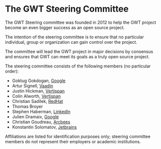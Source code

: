 The GWT Steering Committee
==========================

The GWT Steering committee was founded in 2012 to help the GWT project become an even bigger success as an open source project.

The intention of the steering committee is to ensure that no particular individual, group or organization can gain control over the project.

The committee will lead the GWT project in major decisions by consensus and ensures that GWT can meet its goals as a truly open source project.

The steering committee consists of the following members (no particular order):

* Goktug Gokdogan, [Google](https://www.google.com/about/)
* Artur Signell, [Vaadin](https://www.vaadin.com)
* Justin Hickman, [Vertispan](https://vertispan.com/)
* Colin Alworth, [Vertispan](https://vertispan.com/)
* Christian Sadilek, [RedHat](https://www.redhat.com)
* Thomas Broyer
* Stephen Haberman, [LinkedIn](https://www.linkedin.com/about-us)
* Julien Dramaix, [Google](https://www.google.com/about/)
* Christian Goudreau, [Arcbees](https://www.arcbees.com)
* Konstantin Solomatov, [Jetbrains](https://www.jetbrains.com)

Affiliations are listed for identification purposes only; steering committee members do not represent their employers or academic institutions.
